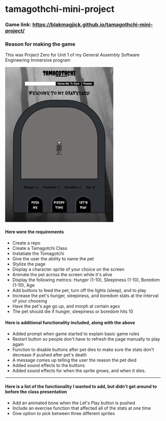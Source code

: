 # tamagothchi-mini-project

### Game link: https://blakmagjick.github.io/tamagothchi-mini-project/

### Reason for making the game
This was Project Zero for Unit 1 of my General Assembly Software Engineering Immersive program

<img src='Screenshot of Game.png' height='500'>

#### Here were the requirements
- Create a repo
- Create a Tamagotchi Class
- Instatiate the Tomagotchi
- Give the user the ability to name the pet
- Stylize the page
- Display a character sprite of your choice on the screen
- Animate the pet across the screen while it's alive
- Display the following metrics: Hunger (1-10), Sleepiness (1-10), Boredom (1-10), Age
- Add buttons to feed the pet, turn off the lights (sleep), and to play
- Increase the pet's hunger, sleepiness, and boredom stats at the interval of your choosing
- Have the pet's age go up, and morph at certain ages
- The pet should die if hunger, sleepiness or boredom hits 10

#### Here is additional functionality included, along with the above
- Added prompt when game started to explain basic game rules
- Restart button so people don't have to refresh the page manually to play again
- Function to disable buttons after pet dies to make sure the stats don't decrease if pushed after pet's death
- A message comes up telling the user the reason the pet died
- Added sound effects to the buttons
- Added sound effects for when the sprite grows, and when it dies. 

---

#### Here is a list of the functionality I wanted to add, but didn't get around to before the class presentation
- Add an animated bone when the Let's Play button is pushed
- Include an exercise function that affected all of the stats at one time
- Give option to pick between three different sprites
